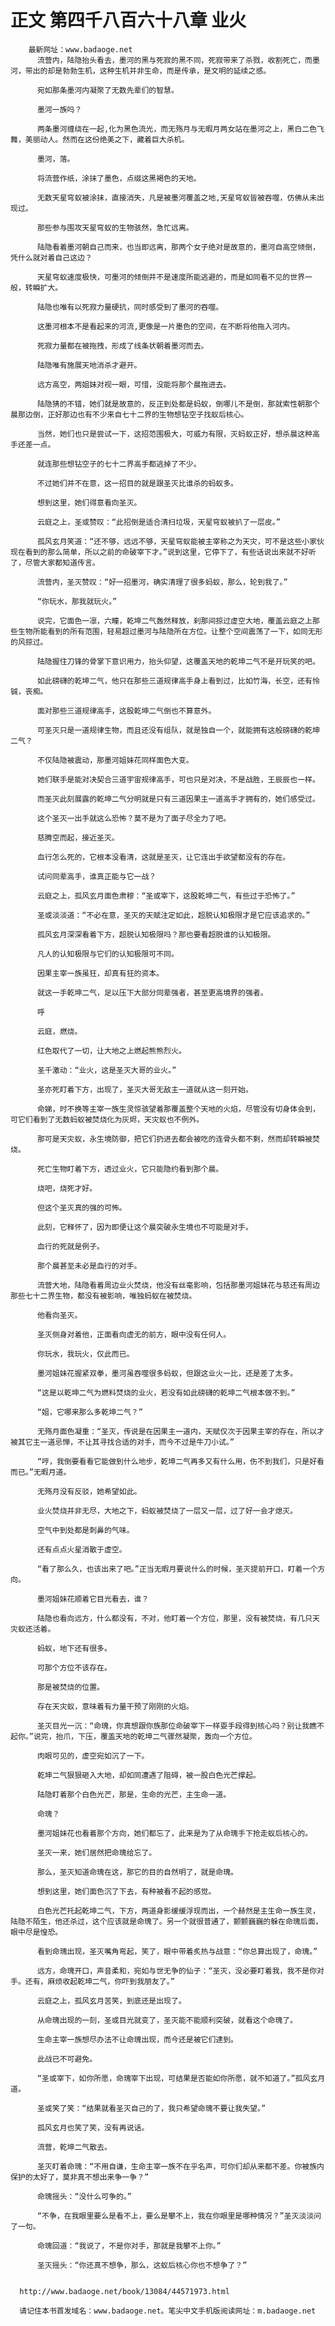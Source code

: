 # 正文 第四千八百六十八章 业火
        最新网址：www.badaoge.net
          流营内，陆隐抬头看去，墨河的黑与死寂的黑不同，死寂带来了杀戮，收割死亡，而墨河，带出的却是勃勃生机，这种生机并非生命，而是传承，是文明的延续之感。
      
          宛如那条墨河内凝聚了无数先辈们的智慧。
      
          墨河一族吗？
      
          两条墨河缠绕在一起,化为黑色流光，而无殇月与无暇月两女站在墨河之上，黑白二色飞舞，美丽动人。然而在这份绝美之下，藏着巨大杀机。
      
          墨河，落。
      
          将流营作纸，涂抹了墨色，点缀这黑褐色的天地。
      
          无数天星穹蚁被涂抹，直接消失，凡是被墨河覆盖之地,天星穹蚁皆被吞噬，仿佛从未出现过。
      
          那些参与围攻天星穹蚁的生物骇然，急忙远离。
      
          陆隐看着墨河朝自己而来，也当即远离，那两个女子绝对是故意的，墨河自高空倾倒，凭什么就对着自己这边？
      
          天星穹蚁速度极快，可墨河的倾倒并不是速度所能逃避的，而是如同看不见的世界一般，转瞬扩大。
      
          陆隐也唯有以死寂力量硬抗，同时感受到了墨河的吞噬。
      
          这墨河根本不是看起来的河流,更像是一片墨色的空间，在不断将他拖入河内。
      
          死寂力量都在被拖拽，形成了线条状朝着墨河而去。
      
          陆隐唯有施展天地消杀才避开。
      
          远方高空，两姐妹对视一眼，可惜，没能将那个晨拖进去。
      
          陆隐猜的不错，她们就是故意的，反正到处都是蚂蚁，倒哪儿不是倒，那就索性朝那个晨那边倒，正好那边也有不少来自七十二界的生物想钻空子找蚁后核心。
      
          当然，她们也只是尝试一下，这招范围极大，可威力有限，灭蚂蚁正好，想杀晨这种高手还差一点。
      
          就连那些想钻空子的七十二界高手都逃掉了不少。
      
          不过她们并不在意，这一招目的就是跟圣灭比谁杀的蚂蚁多。
      
          想到这里，她们得意看向圣灭。
      
          云庭之上，圣或赞叹：“此招倒是适合清扫垃圾，天星穹蚁被扒了一层皮。”
      
          孤风玄月笑道：“还不够，远远不够，天星穹蚁能被主宰称之为天灾，可不是这些小家伙现在看到的那么简单，所以之前的命破宰下才。”说到这里，它停下了，有些话说出来就不好听了，尽管大家都知道传言。
      
          流营内，圣灭赞叹：“好一招墨河，确实清理了很多蚂蚁，那么，轮到我了。”
      
          “你玩水，那我就玩火。”
      
          说完，它面色一凛，六瞳，乾坤二气轰然释放，刹那间掠过虚空大地，覆盖云庭之上那些生物所能看到的所有范围，轻易超过墨河与陆隐所在方位。让整个空间震荡了一下，如同无形的风掠过。
      
          陆隐握住刀锋的骨掌下意识用力，抬头仰望，这覆盖天地的乾坤二气不是开玩笑的吧。
      
          如此磅礴的乾坤二气，他只在那些三道规律高手身上看到过，比如竹海，长空，还有怜铖，丧痴。
      
          面对那些三道规律高手，这股乾坤二气倒也不算意外。
      
          可圣灭只是一道规律生物，而且还没有组队，就是独自一个，就能拥有这般磅礴的乾坤二气？
      
          不仅陆隐被震动，那墨河姐妹花同样面色大变。
      
          她们联手是能对决契合三道宇宙规律高手，可也只是对决，不是战胜，王辰辰也一样。
      
          而圣灭此刻展露的乾坤二气分明就是只有三道因果主一道高手才拥有的，她们感受过。
      
          这个圣灭一出手就这么恐怖？莫不是为了面子尽全力了吧。
      
          慈腾空而起，接近圣灭。
      
          血行怎么死的，它根本没看清，这就是圣灭，让它连出手欲望都没有的存在。
      
          试问同辈高手，谁真正能与它一战？
      
          云庭之上，孤风玄月面色肃穆：“圣或宰下，这股乾坤二气，有些过于恐怖了。”
      
          圣或淡淡道：“不必在意，圣灭的天赋注定如此，超脱认知极限才是它应该追求的。”
      
          孤风玄月深深看着下方，超脱认知极限吗？那也要看超脱谁的认知极限。
      
          凡人的认知极限与它们的认知极限可不同。
      
          因果主宰一族虽狂，却真有狂的资本。
      
          就这一手乾坤二气，足以压下大部分同辈强者，甚至更高境界的强者。
      
          呼
      
          云庭，燃烧。
      
          红色取代了一切，让大地之上燃起熊熊烈火。
      
          圣千激动：“业火，这是圣灭大哥的业火。”
      
          圣亦死盯着下方，出现了，圣灭大哥无敌主一道就从这一刻开始。
      
          命娣，时不换等主宰一族生灵惊骇望着那覆盖整个天地的火焰，尽管没有切身体会到，可它们看到了无数蚂蚁被焚烧化为灰烬，天灾蚁也不例外。
      
          那可是天灾蚁，永生境防御，把它们扔进去都会被吃的连骨头都不剩，然而却转瞬被焚烧。
      
          死亡生物盯着下方，透过业火，它只能隐约看到那个晨。
      
          烧吧，烧死才好。
      
          但这个圣灭真的强的可怖。
      
          此刻，它释怀了，因为即便让这个晨突破永生境也不可能是对手。
      
          血行的死就是例子。
      
          那个晨甚至未必是血行的对手。
      
          流营大地，陆隐看着周边业火焚烧，他没有丝毫影响，包括那墨河姐妹花与慈还有周边那些七十二界生物，都没有被影响，唯独蚂蚁在被焚烧。
      
          他看向圣灭。
      
          圣灭侧身对着他，正面看向虚无的前方，眼中没有任何人。
      
          你玩水，我玩火，仅此而已。
      
          墨河姐妹花握紧双拳，墨河虽吞噬很多蚂蚁，但跟这业火一比，还是差了太多。
      
          “这是以乾坤二气为燃料焚烧的业火，若没有如此磅礴的乾坤二气根本做不到。”
      
          “姐，它哪来那么多乾坤二气？”
      
          无殇月面色凝重：“圣灭，传说是在因果主一道内，天赋仅次于因果主宰的存在，所以才被其它主一道忌惮，不让其寻找合适的对手，而今不过是牛刀小试。”
      
          “哼，我倒要看看它能做到什么地步，乾坤二气再多又有什么用，伤不到我们，只是好看而已。”无暇月道。
      
          无殇月没有反驳，她希望如此。
      
          业火焚烧并非无尽，大地之下，蚂蚁被焚烧了一层又一层，过了好一会才熄灭。
      
          空气中到处都是刺鼻的气味。
      
          还有点点火星消散于虚空。
      
          “看了那么久，也该出来了吧。”正当无暇月要说什么的时候，圣灭提前开口，盯着一个方向。
      
          墨河姐妹花顺着它目光看去，谁？
      
          陆隐也看向远方，什么都没有，不对，他盯着一个方位，那里，没有被焚烧，有几只天灾蚁还活着。
      
          蚂蚁，地下还有很多。
      
          可那个方位不该存在。
      
          那是被焚烧的位置。
      
          存在天灾蚁，意味着有力量干预了刚刚的火焰。
      
          圣灭目光一沉：“命瑰，你真想跟你族那位命破宰下一样耍手段得到核心吗？别让我瞧不起你。”说完，抬爪，下压，覆盖天地的乾坤二气骤然凝聚，轰向一个方位。
      
          肉眼可见的，虚空宛如沉了一下。
      
          乾坤二气狠狠砸入大地，却如同遭遇了阻碍，被一股白色光芒撑起。
      
          陆隐盯着那个白色光芒，那是，生命的光芒，主生命一道。
      
          命瑰？
      
          墨河姐妹花也看着那个方向，她们都忘了，此来是为了从命瑰手下抢走蚁后核心的。
      
          圣灭一来，她们居然把命瑰给忘了。
      
          那么，圣灭知道命瑰在这，那它的目的自然明了，就是命瑰。
      
          想到这里，她们面色沉了下去，有种被看不起的感觉。
      
          白色光芒托起乾坤二气，下方，两道身影缓缓浮现而出，一个赫然是主生命一族生灵，陆隐不陌生，他还杀过，这个应该就是命瑰了。另一个就很普通了，颤颤巍巍的躲在命瑰后面，眼中尽是惶恐。
      
          看到命瑰出现，圣灭嘴角弯起，笑了，眼中带着炙热与战意：“你总算出现了，命瑰。”
      
          远方，命瑰开口，声音柔和，宛如与世无争的仙子：“圣灭，没必要盯着我，我不是你对手。还有，麻烦收起乾坤二气，你吓到我朋友了。”
      
          云庭之上，孤风玄月苦笑，到底还是出现了。
      
          从命瑰出现的一刻，圣或目光就变了，圣灭能不能顺利突破，就看这个命瑰了。
      
          生命主宰一族想尽办法不让命瑰出现，而今还是被它们逮到。
      
          此战已不可避免。
      
          “圣或宰下，如你所愿，命瑰宰下出现，可结果是否能如你所愿，就不知道了。”孤风玄月道。
      
          圣或笑了笑：“结果就看圣灭自己的了，我只希望命瑰不要让我失望。”
      
          孤风玄月也笑了笑，没有再说话。
      
          流营，乾坤二气散去。
      
          圣灭盯着命瑰：“不用自谦，生命主宰一族不在乎名声，可你们却从来都不差。你被族内保护的太好了，莫非真不想出来争一争？”
      
          命瑰摇头：“没什么可争的。”
      
          “不争，在我眼里要么是看不上，要么是攀不上，我在你眼里是哪种情况？”圣灭淡淡问了一句。
      
          命瑰回道：“我说了，不是你对手，那就是我攀不上你。”
      
          圣灭摇头：“你还真不想争，那么，这蚁后核心你也不想争了？”
      
      
      http://www.badaoge.net/book/13084/44571973.html
      
      请记住本书首发域名：www.badaoge.net。笔尖中文手机版阅读网址：m.badaoge.net